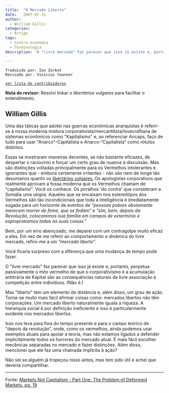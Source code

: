 ```yaml
---
title:  "O Mercado Liberto"
date:   2007-07-31
author:
  - William Gillis
categories:
  - Artigo
tags:
  - Contra-economia
  - Terminologia
description: 'O "livre mercado" faz parecer que isso já existe e, portanto, perpetua passivamente o mito vermelho de que o corporativismo e a acumulação arbitrária de Kapital são as consequências naturais da livre associação e competição entre indivíduos. (Não é.)'

---
```

```
Traduzido por: Ian Zorkot
Revisado por: Vinicius Yaunner
```
[```ver lista de contribuidores```](/about/#contribuidores)

**Nota do revisor:** Resolvi linkar o *libertários vulgares* para facilitar o entendimento.

## William Gillis

Uma das táticas que adotei nas guerras econômicas anarquistas é referir-se à nossa moderna mistura corporativista/mercantilista/lovecraftiana de sistemas econômicos como "Kapitalismo" e, ao referenciar Ancaps, faço de tudo para usar "Anarco"-Capitalista e Anarco-“Capitalista” como rótulos distintos.

Essas se mostraram maneiras decentes, se não bastante eficazes, de despertar o raciocínio e forçar um certo grau de nuance à discussão. Mas são distinções voltadas principalmente para os Vermelhos intolerantes e ignorantes que - embora certamente irritantes - não são nem de longe tão desumanos quanto os [libertários vulgares.](https://c4ss.org/what-do-you-mean-by-vulgar-libertarianism-what-is-conflationism) Os apologistas corporativos que realmente aprovam a fossa moderna que os Vermelhos chamam de "capitalismo". Você os conhece. Os pirralhos 'do contra' que consideram a Somália uma utopia. Aqueles que se encaixam nos estereótipos dos Vermelhos são tão incondicionais que toda a inteligência é imediatamente sugada para um horizonte de eventos de *“pessoas pobres obviamente merecem morrer de fome, que se fodam”* e *“sim, bem, depois da Revolução, colocaremos sua família em campos de extermínio e expropriaremos todas as suas coisas."*

Bem, por um erro abençoado, me deparei com um contragolpe muito eficaz a eles. Em vez de me referir ao comportamento e dinâmica do livre mercado, refiro-me a um *"mercado liberto".*

Você ficaria surpreso com a diferença que uma mudança de tempo pode fazer.

O "livre mercado" faz parecer que isso já existe e, portanto, perpetua passivamente o mito vermelho de que o corporativismo e a acumulação arbitrária de Kapital são as consequências naturais da livre associação e competição entre indivíduos. (Não é.)

Mas "liberto" tem um elemento de distância e, além disso, um grau de ação. Torna-se muito mais fácil afirmar coisas como: mercados libertos não têm corporações. Um mercado liberto naturalmente iguala a riqueza. A hierarquia social é por definição ineficiente e isso é particularmente evidente nos mercados libertos.

Isso nos leva para fora do tempo presente e para o campo teórico de "depois da revolução", onde, como os vermelhos, ainda podemos usar exemplos atuais para apoiar a teoria, mas não estamos ligados a defender implicitamente todos os horrores do mercado atual. É mais fácil escolher mecânicas separadas no mercado e fazer distinções. Além disso, mencionei que ele faz uma chamada implícita à ação?

Não sei se alguém já tropeçou nisso antes, mas tem sido útil e achei que deveria compartilhar.

---
Fonte: [Markets Not Capitalism - Part One: The Problem of Deformed Markets, pg. 19](https://radgeek.com/gt/2011/10/Markets-Not-Capitalism-2011-Chartier-and-Johnson.pdf)